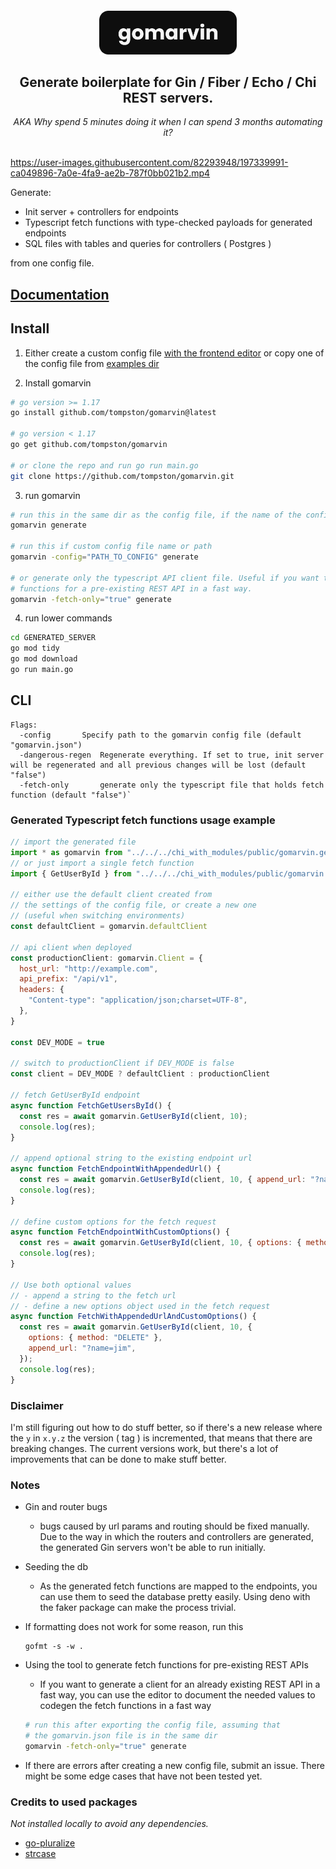 <h4 align="center">
<img src="./assets/gomarvin.svg" height="70">

<h2 align="center">Generate boilerplate for Gin / Fiber / Echo / Chi REST servers.</h2>

<div align="center"> <em>AKA Why spend 5 minutes doing it when I can spend 3 months automating it?</em> </div>

<br/>

https://user-images.githubusercontent.com/82293948/197339991-ca049896-7a0e-4fa9-ae2b-787f0bb021b2.mp4

Generate:

- Init server + controllers for endpoints
- Typescript fetch functions with type-checked payloads for generated endpoints
- SQL files with tables and queries for controllers ( Postgres )

from one config file.

## [Documentation](https://gomarvin.pages.dev/docs)

## Install

1.  Either create a custom config file [with the frontend editor](https://gomarvin.pages.dev/) or copy one of the config file from [examples dir](https://github.com/tompston/gomarvin/tree/main/examples/v0.3.0)

2.  Install gomarvin

```bash
# go version >= 1.17
go install github.com/tompston/gomarvin@latest

# go version < 1.17
go get github.com/tompston/gomarvin

# or clone the repo and run go run main.go
git clone https://github.com/tompston/gomarvin.git
```

3. run gomarvin

```bash
# run this in the same dir as the config file, if the name of the config is "gomarvin.json"
gomarvin generate

# run this if custom config file name or path
gomarvin -config="PATH_TO_CONFIG" generate

# or generate only the typescript API client file. Useful if you want to generate fetch
# functions for a pre-existing REST API in a fast way.
gomarvin -fetch-only="true" generate
```

4. run lower commands

```bash
cd GENERATED_SERVER
go mod tidy
go mod download
go run main.go
```

## CLI

```
Flags:
  -config		Specify path to the gomarvin config file (default "gomarvin.json")
  -dangerous-regen	Regenerate everything. If set to true, init server will be regenerated and all previous changes will be lost (default "false")
  -fetch-only		generate only the typescript file that holds fetch function (default "false")`
```

### Generated Typescript fetch functions usage example

```js
// import the generated file
import * as gomarvin from "../../../chi_with_modules/public/gomarvin.gen" 
// or just import a single fetch function
import { GetUserById } from "../../../chi_with_modules/public/gomarvin.gen"

// either use the default client created from
// the settings of the config file, or create a new one
// (useful when switching environments)
const defaultClient = gomarvin.defaultClient

// api client when deployed
const productionClient: gomarvin.Client = {
  host_url: "http://example.com",
  api_prefix: "/api/v1",
  headers: {
    "Content-type": "application/json;charset=UTF-8",
  },
}

const DEV_MODE = true

// switch to productionClient if DEV_MODE is false
const client = DEV_MODE ? defaultClient : productionClient

// fetch GetUserById endpoint
async function FetchGetUsersById() {
  const res = await gomarvin.GetUserById(client, 10);
  console.log(res);
}

// append optional string to the existing endpoint url
async function FetchEndpointWithAppendedUrl() {
  const res = await gomarvin.GetUserById(client, 10, { append_url: "?name=jim" });
  console.log(res);
}

// define custom options for the fetch request
async function FetchEndpointWithCustomOptions() {
  const res = await gomarvin.GetUserById(client, 10, { options: { method: "POST" } });
  console.log(res);
}

// Use both optional values
// - append a string to the fetch url
// - define a new options object used in the fetch request
async function FetchWithAppendedUrlAndCustomOptions() {
  const res = await gomarvin.GetUserById(client, 10, {
    options: { method: "DELETE" },
    append_url: "?name=jim",
  });
  console.log(res);
}
```

### Disclaimer

I'm still figuring out how to do stuff better, so if there's a new release where the `y` in `x.y.z`  the version ( tag ) is incremented, that means that there are breaking changes. The current versions work, but there's a lot of improvements that can be done to make stuff better.

### Notes

- Gin and router bugs
  - bugs caused by url params and routing should be fixed manually. Due to the way in which the routers and controllers are generated, the generated Gin servers won't be able to run initially.

- Seeding the db
  - As the generated fetch functions are mapped to the endpoints, you can use them to seed the database pretty easily. Using deno with the faker package can make the process trivial.
- If formatting does not work for some reason, run this

  ```
  gofmt -s -w .
  ```
- Using the tool to generate fetch functions for pre-existing REST APIs
  - If you want to generate a client for an already existing REST API in a fast way, you can use the editor to document the needed values to codegen the fetch functions in a fast way
  
  ```bash
  # run this after exporting the config file, assuming that
  # the gomarvin.json file is in the same dir
  gomarvin -fetch-only="true" generate
  ```

- If there are errors after creating a new config file, submit an issue. There might be some edge cases that have not been tested yet. 

### Credits to used packages

_Not installed locally to avoid any dependencies._

- [go-pluralize](https://github.com/gertd/go-pluralize)
- [strcase](https://github.com/iancoleman/strcase)


<!--


# run a local example
GOOS=darwin GOARCH=arm64 go build -o gomarvin main.go

# release
git add .
git commit -m "gomarvin: release v0.6.0"
git tag v0.6.0
git push origin v0.6.0
GOPROXY=proxy.golang.org go list -m github.com/tompston/gomarvin@v0.6.0


# create a new branch
git branch BRANCH_NAME
# switch to branch
git checkout BRANCH_NAME

-->